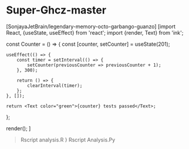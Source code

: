 # Super-Ghcz-master
[SonjayaJetBrain/legendary-memory-octo-garbango-guanzo]
[import React, {useState, useEffect} from 'react';
import {render, Text} from 'ink';

const Counter = () => {
	const [counter, setCounter] = useState(201);

	useEffect(() => {
		const timer = setInterval(() => {
			setCounter(previousCounter => previousCounter + 1);
		}, 300);

		return () => {
			clearInterval(timer);
		};
	}, []);

	return <Text color="green">{counter} tests passed</Text>;
};

render(<Counter />);
]
 > Rscript analysis.R
} Rscript Analysis.Py
